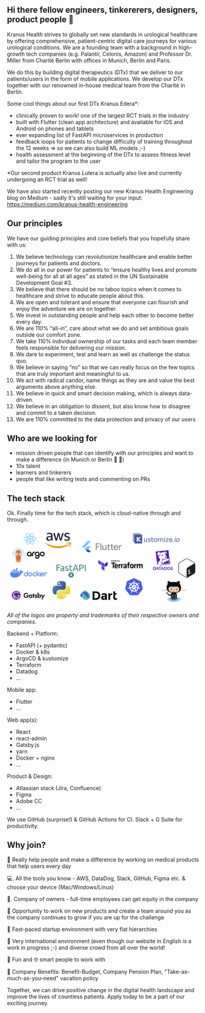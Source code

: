 ## Hi there fellow engineers, tinkererers, designers, product people 🖖

Kranus Health strives to globally set new standards in urological healthcare by offering comprehensive, patient-centric digital care journeys for various urological conditions. We are a founding team with a background in high-growth tech companies (e.g. Palantir, Celonis, Amazon) and Professor Dr. Miller from Charité Berlin with offices in Munich, Berlin and Paris.

We do this by building digital therapeutics (DTx) that we deliver to our patients/users in the form of mobile applications. We develop our DTx together with our renowned in-house medical team from the Charité in Berlin.

Some cool things about our first DTx Kranus Edera*:
- clinically proven to work! one of the largest RCT trials in the industry
- built with Flutter (clean app architecture) and available for iOS and Android on phones and tablets
- ever expanding list of FastAPI microservices in production
- feedback loops for patients to change difficulty of training throughout the 12 weeks => so we can also build ML models ;-)
- health assessment at the beginning of the DTx to assess fitness level and tailor the program to the user

*Our second product Kranus Lutera is actually also live and currently undergoing an RCT trial as well!

We have also started recently posting our new Kranus Health Engineering blog on Medium - sadly it's still waiting for your input: https://medium.com/kranus-health-engineering

## Our principles

We have our guiding principles and core beliefs that you hopefully share with us:

1. We believe technology can revolutionize healthcare and enable better journeys for patients and doctors.
2. We do all in our power for patients to “ensure healthy lives and promote well-being for all at all ages” as stated in the UN Sustainable Development Goal #3.
3. We believe that there should be no taboo topics when it comes to healthcare and strive to educate people about this.
4. We are open and tolerant and ensure that everyone can flourish and enjoy the adventure we are on together.
5. We invest in outstanding people and help each other to become better every day.
6. We are 110% “all-in”, care about what we do and set ambitious goals outside our comfort zone.
7. We take 110% individual ownership of our tasks and each team member feels responsible for delivering our mission.
8. We dare to experiment, test and learn as well as challenge the status quo.
9. We believe in saying “no” so that we can really focus on the few topics that are truly important and meaningful to us. 
10. We act with radical candor, name things as they are and value the best arguments above anything else.
11. We believe in quick and smart decision making, which is always data-driven.
12. We believe in an obligation to dissent, but also know how to disagree and commit to a taken decision.
13. We are 110% committed to the data protection and privacy of our users

## Who are we looking for

- mission driven people that can identify with our principles and want to make a difference (in Munich or Berlin 🍺 💙)
- 10x talent
- learners and tinkerers
- people that like writing tests and commenting on PRs

## The tech stack

Ok. Finally time for the tech stack, which is cloud-native through and through.

![The Kranus Health Tech Stack](./kranus_techstack.png?raw=true "The Kranus Health Tech Stack")

*All of the logos are property and trademarks of their respective owners and companies.*

Backend + Platform:
- FastAPI (+ pydantic)
- Docker & k8s
- ArgoCD & kustomize
- Terraform
- Datadog
- ...

Mobile app:
- Flutter
- ...

Web app(s):
- React
- react-admin
- Gatsby.js
- yarn
- Docker + nginx
- ...

Product & Design:
- Atlassian stack (Jira, Confluence)
- Figma
- Adobe CC
- ...

We use GitHub (surprise!) & GitHub Actions for CI. Slack + G Suite for productivity.

## Why join?

🏥 Really help people and make a difference by working on medical products that help users every day

💻. All the tools you know - AWS, DataDog, Slack, GitHub, Figma etc. & choose your device (Mac/Windows/Linux)

💼. Company of owners - full-time employees can get equity in the company

📠 Opportunity to work on new products and create a team around you as the company continues to grow if you are up for the challenge

🚀 Fast-paced startup environment with very flat hierarchies

🌈 Very international environment (even though our website in English is a work in progress ;-) and diverse crowd from all over the world!

🥳 Fun and 🤓 smart people to work with

🙌 Company Benefits: Benefit-Budget, Company Pension Plan, "Take-as-much-as-you-need" vacation policy

Together, we can drive positive change in the digital health landscape and improve the lives of countless patients. Apply today to be a part of our exciting journey.

